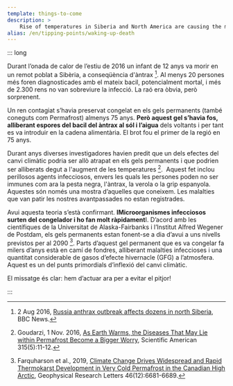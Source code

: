 ```yaml
---
template: things-to-come
description: >
    Rise of temperatures in Siberia and North America are causing the melting of frozen ground, the Permafrost, and releases long forgotten or unknown infectious microbes threatening our health: Plague, Anthrax, Smallpox, Spanish Flu…
alias: /en/tipping-points/waking-up-death
---
```


::: long

Durant l’onada de calor de l’estiu de 2016 un infant de 12 anys va morir en un remot poblat a Sibèria, a conseqüència d'àntrax [^BBC2016]. Al menys 20 persones més foren diagnosticades amb el mateix bacil, potencialment mortal, i més de 2.300 rens no van sobreviure la infecció. La raó era òbvia, però sorprenent.

Un ren contagiat s’havia preservat congelat en els gels permanents (també coneguts com Permafrost) almenys 75 anys. **Però aquest gel s’havia fos, alliberant espores del bacil del àntrax al sól i l’aigua** dels voltants i per tant es va introduir en la cadena alimentària. El brot fou el primer de la regió en 75 anys.

Durant anys diverses investigadores havien predit que un dels efectes del canvi climàtic podria ser allò atrapat en els gels permanents i que podrien ser alliberats degut a l'augment de les temperatures [^Goudarzi2016].  Aquest fet inclou perillosos agents infecciosos, envers les quals les persones poden no ser immunes com ara la pesta negra, l'àntrax, la verola o la grip espanyola. Aquestes són només una mostra d’aquelles que coneixem. Les malalties que van patir les nostres avantpassades no estan registrades.

Avui aquesta teoria s’està confirmant. **IMicroorganismes infecciosos surten del congelador i ho fan molt ràpidament**I. D’acord amb les científiques de la Universitat de Alaska-Fairbanks i l’Institut Alfred Wegener de Postdam, els gels permanents estan fonent-se a dia d’avui a uns nivells previstos per al 2090 [^Farquharson2019]. Parts d’aquest gel permanent que es va congelar fa milers d’anys està en camí de fondres, alliberant malalties infeccioses i una quantitat considerable de gasos d’efecte hivernacle (GFG) a l’atmosfera. Aquest es un del punts primordials d’inflexió del canvi climàtic.

El missatge és clar: hem d’actuar ara per a evitar el pitjor!

<!-- ## References -->

[^BBC2016]: 2 Aug 2016, [Russia anthrax outbreak affects dozens in north Siberia](https://www.bbc.com/news/world-europe-36951542), BBC News.

[^Goudarzi2016]: Goudarzi, 1 Nov. 2016, [As Earth Warms, the Diseases That May Lie within Permafrost Become a Bigger Worry](https://doi.org/10.1038/scientificamerican1116-11), Scientific American 315(5):11-12.

[^Farquharson2019]: Farquharson et al., 2019, [Climate Change Drives Widespread and Rapid Thermokarst Development in Very Cold Permafrost in the Canadian High Arctic](https://doi.org/10.1029/2019GL082187), Geophysical Research Letters 46(12):6681-6689.

:::
